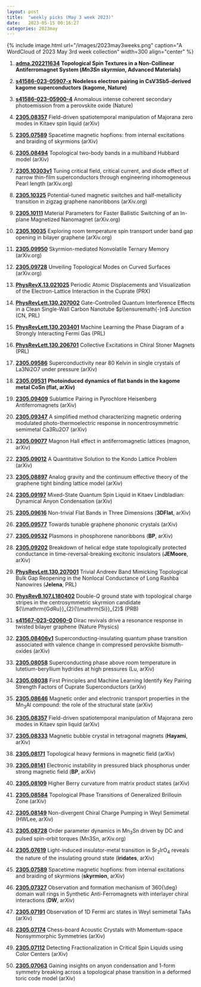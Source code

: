 ```yaml
---
layout: post
title:  "weekly picks (May 3 week 2023)"
date:   2023-05-15 00:16:27
categories: 2023may
---
```



{% include image.html url="/images/2023may3weeks.png" caption="A WordCloud of 2023 May 3rd week collection" width=300 align="center" %}



1. **[adma.202211634](https://onlinelibrary.wiley.com/doi/abs/10.1002/adma.202211634)** **Topological Spin Textures in a Non-Collinear Antiferromagnet System (*Mn3Sn skyrmion*, Advanced Materials)**



1. **[s41586-023-05907-x](https://www.nature.com/articles/s41586-023-05907-x)** **Nodeless electron pairing in CsV3Sb5-derived kagome superconductors (kagome, Nature)**

1. **[s41586-023-05900-4](https://www.nature.com/articles/s41586-023-05900-4)** Anomalous intense coherent secondary photoemission from a perovskite oxide (Nature)



1. **[2305.08357](http://arxiv.org/abs/2305.08357)** Field-driven spatiotemporal manipulation of Majorana zero modes in Kitaev spin liquid (arXiv)

1. **[2305.07589](http://arxiv.org/abs/2305.07589)** Spacetime magnetic hopfions: from internal excitations and braiding of skyrmions (arXiv)

1. **[2305.08494](http://arxiv.org/abs/2305.08494)** Topological two-body bands in a multiband Hubbard model (arXiv)






1. **[2305.10303v1](https://arxiv.org/abs/2305.10303v1)** Tuning critical field, critical current, and diode effect of narrow thin-film superconductors through engineering inhomogeneous Pearl length (arXiv.org)

1. **[2305.10325](http://arxiv.org/abs/2305.10325)** Potential-tuned magnetic switches and half-metallicity transition in zigzag graphene nanoribbons (arXiv.org)

1. **[2305.10111](http://arxiv.org/abs/2305.10111)** Material Parameters for Faster Ballistic Switching of an In-plane Magnetized Nanomagnet (arXiv.org)

1. **[2305.10035](http://arxiv.org/abs/2305.10035)** Exploring room temperature spin transport under band gap opening in bilayer graphene (arXiv.org)

1. **[2305.09950](http://arxiv.org/abs/2305.09950)** Skyrmion-mediated Nonvolatile Ternary Memory (arXiv.org)

1. **[2305.09728](http://arxiv.org/abs/2305.09728)** Unveiling Topological Modes on Curved Surfaces (arXiv.org)

1. **[PhysRevX.13.021025](https://link.aps.org/doi/10.1103/PhysRevX.13.021025)** Periodic Atomic Displacements and Visualization of the Electron-Lattice Interaction in the Cuprate (PRX)

1. **[PhysRevLett.130.207002](https://link.aps.org/doi/10.1103/PhysRevLett.130.207002)** Gate-Controlled Quantum Interference Effects in a Clean Single-Wall Carbon Nanotube $p\\ensuremath{-}n$ Junction (CN, PRL)

1. **[PhysRevLett.130.203401](https://link.aps.org/doi/10.1103/PhysRevLett.130.203401)** Machine Learning the Phase Diagram of a Strongly Interacting Fermi Gas (PRL)

1. **[PhysRevLett.130.206701](https://link.aps.org/doi/10.1103/PhysRevLett.130.206701)** Collective Excitations in Chiral Stoner Magnets (PRL)






1. **[2305.09586](http://arxiv.org/abs/2305.09586)** Superconductivity near 80 Kelvin in single crystals of La3Ni2O7 under pressure (arXiv)

1. **[2305.09531](http://arxiv.org/abs/2305.09531)** **Photoinduced dynamics of flat bands in the kagome metal CoSn (flat, arXiv)**

1. **[2305.09409](http://arxiv.org/abs/2305.09409)** Sublattice Pairing in Pyrochlore Heisenberg Antiferromagnets (arXiv)

1. **[2305.09347](http://arxiv.org/abs/2305.09347)** A simplified method characterizing magnetic ordering modulated photo-thermoelectric response in noncentrosymmetric semimetal Ca3Ru2O7 (arXiv)

1. **[2305.09077](http://arxiv.org/abs/2305.09077)** Magnon Hall effect in antiferromagnetic lattices (magnon, arXiv)

1. **[2305.09012](http://arxiv.org/abs/2305.09012)** A Quantitative Solution to the Kondo Lattice Problem (arXiv)

1. **[2305.08897](http://arxiv.org/abs/2305.08897)** Analog gravity and the continuum effective theory of the graphene tight binding lattice model (arXiv)

1. **[2305.09197](http://arxiv.org/abs/2305.09197)** Mixed-State Quantum Spin Liquid in Kitaev Lindbladian: Dynamical Anyon Condensation (arXiv)

1. **[2305.09616](http://arxiv.org/abs/2305.09616)** Non-trivial Flat Bands in Three Dimensions (**3DFlat**, arXiv)

1. **[2305.09577](http://arxiv.org/abs/2305.09577)** Towards tunable graphene phononic crystals (arXiv)

1. **[2305.09532](http://arxiv.org/abs/2305.09532)** Plasmons in phosphorene nanoribbons (**BP**, arXiv)

1. **[2305.09202](http://arxiv.org/abs/2305.09202)** Breakdown of helical edge state topologically protected conductance in time-reversal-breaking excitonic insulators (**JEMoore**, arXiv)



1. **[PhysRevLett.130.207001](https://link.aps.org/doi/10.1103/PhysRevLett.130.207001)** Trivial Andreev Band Mimicking Topological Bulk Gap Reopening in the Nonlocal Conductance of Long Rashba Nanowires (**Jelena**, PRL)



1. **[PhysRevB.107.L180402](https://link.aps.org/doi/10.1103/PhysRevB.107.L180402)** Double-$Q$ ground state with topological charge stripes in the centrosymmetric skyrmion candidate ${\\mathrm{GdRu}}_{2}{\\mathrm{Si}}_{2}$ (PRB)

1. **[s41567-023-02060-0](https://www.nature.com/articles/s41567-023-02060-0)** Dirac revivals drive a resonance response in twisted bilayer graphene (Nature Physics)



1. **[2305.08406v1](https://arxiv.org/abs/2305.08406v1)** Superconducting-insulating quantum phase transition associated with valence change in compressed perovskite bismuth-oxides (arXiv)

1. **[2305.08058](http://arxiv.org/abs/2305.08058)** Superconducting phase above room temperature in lutetium-beryllium hydrides at high pressures (Lu, arXiv)

1. **[2305.08038](http://arxiv.org/abs/2305.08038)** First Principles and Machine Learning Identify Key Pairing Strength Factors of Cuprate Superconductors (arXiv)

1. **[2305.08646](http://arxiv.org/abs/2305.08646)** Magnetic order and electronic transport properties in the Mn$_3$Al compound: the role of the structural state (arXiv)

1. **[2305.08357](http://arxiv.org/abs/2305.08357)** Field-driven spatiotemporal manipulation of Majorana zero modes in Kitaev spin liquid (arXiv)

1. **[2305.08333](http://arxiv.org/abs/2305.08333)** Magnetic bubble crystal in tetragonal magnets (**Hayami**, arXiv)

1. **[2305.08171](http://arxiv.org/abs/2305.08171)** Topological heavy fermions in magnetic field (arXiv)

1. **[2305.08141](http://arxiv.org/abs/2305.08141)** Electronic instability in pressured black phosphorus under strong magnetic field (**BP**, arXiv)

1. **[2305.08109](http://arxiv.org/abs/2305.08109)** Higher Berry curvature from matrix product states (arXiv)

1. **[2305.08584](http://arxiv.org/abs/2305.08584)** Topological Phase Transitions of Generalized Brillouin Zone (arXiv)

1. **[2305.08149](http://arxiv.org/abs/2305.08149)** Non-divergent Chiral Charge Pumping in Weyl Semimetal (HWLee, arXiv)

1. **[2305.08728](http://arxiv.org/abs/2305.08728)** Order parameter dynamics in Mn$_3$Sn driven by DC and pulsed spin-orbit torques (Mn3Sn, arXiv.org)





1. **[2305.07619](http://arxiv.org/abs/2305.07619)** Light-induced insulator-metal transition in Sr$_2$IrO$_4$ reveals the nature of the insulating ground state (**iridates**, arXiv)

1. **[2305.07589](http://arxiv.org/abs/2305.07589)** Spacetime magnetic hopfions: from internal excitations and braiding of skyrmions (**skyrmion**, arXiv)

1. **[2305.07327](http://arxiv.org/abs/2305.07327)** Observation and formation mechanism of 360{\\deg} domain wall rings in Synthetic Anti-Ferromagnets with interlayer chiral interactions (**DW**, arXiv)

1. **[2305.07191](http://arxiv.org/abs/2305.07191)** Observation of 1D Fermi arc states in Weyl semimetal TaAs (arXiv)

1. **[2305.07174](http://arxiv.org/abs/2305.07174)** Chess-board Acoustic Crystals with Momentum-space Nonsymmorphic Symmetries (arXiv)

1. **[2305.07112](http://arxiv.org/abs/2305.07112)** Detecting Fractionalization in Critical Spin Liquids using Color Centers (arXiv)

1. **[2305.07063](http://arxiv.org/abs/2305.07063)** Gaining insights on anyon condensation and 1-form symmetry breaking across a topological phase transition in a deformed toric code model (arXiv)

